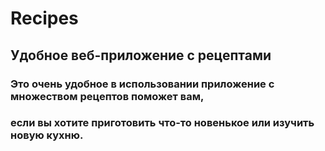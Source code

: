 # Recipes
## Удобное веб-приложение с рецептами
### Это очень удобное в использовании приложение с множеством рецептов поможет вам, 
### если вы хотите приготовить что-то новенькое или изучить новую кухню.
